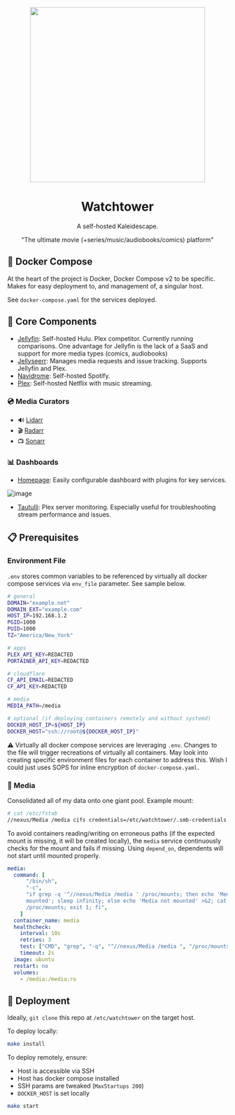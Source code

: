 <div align="center">

<img src="./watchtower.jpeg" height="400px"/>

# Watchtower

A self-hosted Kaleidescape.

"The ultimate movie (+series/music/audiobooks/comics) platform"

</div>

## 🐳 Docker Compose

At the heart of the project is Docker, Docker Compose v2 to be specific. Makes for easy deployment to, and management of, a singular host.

See `docker-compose.yaml` for the services deployed.

## 🧰 Core Components

- [Jellyfin](https://jellyfin.org): Self-hosted Hulu. Plex competitor. Currently running comparisons. One advantage for Jellyfin is the lack of a SaaS and support for more media types (comics, audiobooks)
- [Jellyseerr](https://docs.jellyseerr.dev/): Manages media requests and issue tracking. Supports Jellyfin and Plex.
- [Navidrome](https://www.navidrome.org/): Self-hosted Spotify.
- [Plex](https://plex.tv): Self-hosted Netflix with music streaming.

### 💿 Media Curators

- 🔊 [Lidarr](https://lidarr.audio/)
- 🎬 [Radarr](https://radarr.video/)
- 📺 [Sonarr](https://sonarr.tv/)

### 📊 Dashboards

- [Homepage](https://gethomepage.dev): Easily configurable dashboard with plugins for key services.

![image](https://github.com/jovalle/watchtower/assets/47045210/6c11573d-08c5-414c-8814-f11e244b796d)

- [Tautulli](https://tautulli.com/): Plex server monitoring. Especially useful for troubleshooting stream performance and issues.

## 📋 Prerequisites

### Environment File

`.env` stores common variables to be referenced by virtually all docker compose services via `env_file` parameter. See sample below.

```sh
# general
DOMAIN="example.net"
DOMAIN_EXT="example.com"
HOST_IP=192.168.1.2
PGID=1000
PUID=1000
TZ="America/New_York"

# apps
PLEX_API_KEY=REDACTED
PORTAINER_API_KEY=REDACTED

# cloudflare
CF_API_EMAIL=REDACTED
CF_API_KEY=REDACTED

# media
MEDIA_PATH=/media

# optional (if deploying containers remotely and without systemd)
DOCKER_HOST_IP=${HOST_IP}
DOCKER_HOST="ssh://root@${DOCKER_HOST_IP}"
```

⚠️ Virtually all docker compose services are leveraging `.env`. Changes to the file will trigger recreations of virtually all containers. May look into creating specific environment files for each container to address this. Wish I could just uses SOPS for inline encryption of `docker-compose.yaml`.

### 💾 Media

Consolidated all of my data onto one giant pool. Example mount:

```sh
# cat /etc/fstab
//nexus/Media /media cifs credentials=/etc/watchtower/.smb-credentials,uid=1000,gid=1000,file_mode=0644,dir_mode=0755,iocharset=utf8,vers=3.0 0 0
```

To avoid containers reading/writing on erroneous paths (if the expected mount is missing, it will be created locally), the `media` service continuously checks for the mount and fails if missing. Using `depend_on`, dependents will not start until mounted properly.

```yaml
media:
  command: [
      "/bin/sh",
      "-c",
      "if grep -q '^//nexus/Media /media ' /proc/mounts; then echo 'Media
      mounted'; sleep infinity; else echo 'Media not mounted' >&2; cat
      /proc/mounts; exit 1; fi",
    ]
  container_name: media
  healthcheck:
    interval: 10s
    retries: 3
    test: ["CMD", "grep", "-q", "^//nexus/Media /media ", "/proc/mounts"]
    timeout: 2s
  image: ubuntu
  restart: no
  volumes:
    - /media:/media:ro
```

## 🚀 Deployment

Ideally, `git clone` this repo at `/etc/watchtower` on the target host.

To deploy locally:

```sh
make install
```

To deploy remotely, ensure:

- Host is accessible via SSH
- Host has docker compose installed
- SSH params are tweaked (`MaxStartups 200`)
- `DOCKER_HOST` is set locally

```sh
make start
```
